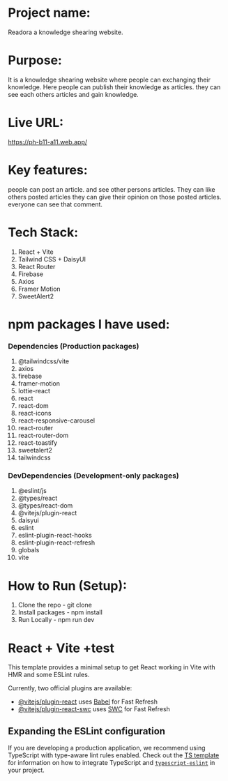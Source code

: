 
# Project name:
Readora a knowledge shearing website.

# Purpose:
It is a knowledge shearing website where people can exchanging their knowledge. Here people can publish their knowledge as articles. they can see each others articles and gain knowledge.

# Live URL:
https://ph-b11-a11.web.app/

# Key features:
people can post an article. and see other persons articles. They can like others posted articles they can give their opinion on those posted articles. everyone can see that comment.

# Tech Stack:
 1. React + Vite
 2. Tailwind CSS + DaisyUI
 3. React Router
 4. Firebase
 5. Axios
 6. Framer Motion
 7. SweetAlert2

# npm packages I have used:
### Dependencies (Production packages)
1. @tailwindcss/vite
2. axios
3. firebase
4. framer-motion
5. lottie-react
6. react
7. react-dom
8. react-icons
9. react-responsive-carousel
10. react-router
11. react-router-dom
12. react-toastify
13. sweetalert2
14. tailwindcss

### DevDependencies (Development-only packages)
1. @eslint/js
2. @types/react
3. @types/react-dom
4. @vitejs/plugin-react
5. daisyui
6. eslint
7. eslint-plugin-react-hooks
8. eslint-plugin-react-refresh
9. globals
10. vite

# How to Run (Setup):
1. Clone the repo - git clone
1. Install packages - npm install
2. Run Locally - npm run dev
















# React + Vite +test

This template provides a minimal setup to get React working in Vite with HMR and some ESLint rules.

Currently, two official plugins are available:

- [@vitejs/plugin-react](https://github.com/vitejs/vite-plugin-react/blob/main/packages/plugin-react) uses [Babel](https://babeljs.io/) for Fast Refresh
- [@vitejs/plugin-react-swc](https://github.com/vitejs/vite-plugin-react/blob/main/packages/plugin-react-swc) uses [SWC](https://swc.rs/) for Fast Refresh

## Expanding the ESLint configuration

If you are developing a production application, we recommend using TypeScript with type-aware lint rules enabled. Check out the [TS template](https://github.com/vitejs/vite/tree/main/packages/create-vite/template-react-ts) for information on how to integrate TypeScript and [`typescript-eslint`](https://typescript-eslint.io) in your project.
